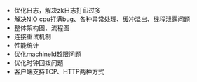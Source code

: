 - 优化日志，解决zk日志打印过多
- 解决NIO cpu打满bug、各种异常处理、缓冲溢出、线程泄露问题
- 整体架构图、流程图
- 连接重试机制
- 性能统计
- 优化machineId超限问题
- 优化时钟回拨问题
- 客户端支持TCP、HTTP两种方式